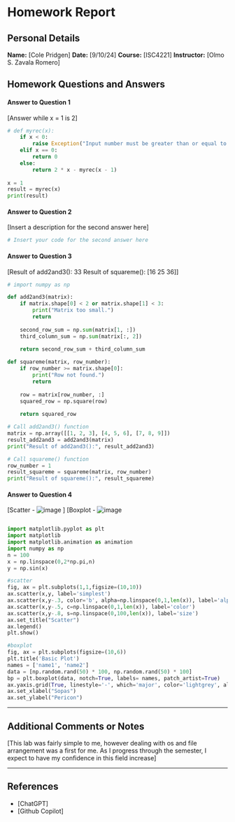 # Homework Report

## Personal Details
**Name:** [Cole Pridgen]
**Date:** [9/10/24]
**Course:** [ISC4221]
**Instructor:** [Olmo S. Zavala Romero]

## Homework Questions and Answers

#### Answer to Question 1
[Answer while x = 1 is 2]

```python
# def myrec(x):
    if x < 0:
        raise Exception("Input number must be greater than or equal to 0.")
    elif x == 0:
        return 0
    else:
        return 2 * x - myrec(x - 1)
    
x = 1
result = myrec(x)
print(result)

```

#### Answer to Question 2
[Insert a description for the second answer here]

```python
# Insert your code for the second answer here
```

#### Answer to Question 3

[Result of add2and3(): 33
Result of squareme(): [16 25 36]]

```python
# import numpy as np

def add2and3(matrix):
    if matrix.shape[0] < 2 or matrix.shape[1] < 3:
        print("Matrix too small.")
        return
    
    second_row_sum = np.sum(matrix[1, :])
    third_column_sum = np.sum(matrix[:, 2])
    
    return second_row_sum + third_column_sum

def squareme(matrix, row_number):
    if row_number >= matrix.shape[0]:
        print("Row not found.")
        return
    
    row = matrix[row_number, :]
    squared_row = np.square(row)
    
    return squared_row

# Call add2and3() function
matrix = np.array([[1, 2, 3], [4, 5, 6], [7, 8, 9]])
result_add2and3 = add2and3(matrix)
print("Result of add2and3():", result_add2and3)

# Call squareme() function
row_number = 1
result_squareme = squareme(matrix, row_number)
print("Result of squareme():", result_squareme)

```

#### Answer to Question 4
[Scatter - ![image](https://github.com/user-attachments/assets/ee140d8f-9b7e-4c60-a884-934231f6151c)
]
[Boxplot - ![image](https://github.com/user-attachments/assets/bc282a15-ef33-4df9-9d08-76fe0eafb883)

```python

import matplotlib.pyplot as plt
import matplotlib
import matplotlib.animation as animation
import numpy as np
n = 100
x = np.linspace(0,2*np.pi,n)
y = np.sin(x)

#scatter
fig, ax = plt.subplots(1,1,figsize=(10,10))
ax.scatter(x,y, label='simplest')
ax.scatter(x,y-.3, color='b', alpha=np.linspace(0,1,len(x)), label='alpha')    # alpha
ax.scatter(x,y-.5, c=np.linspace(0,1,len(x)), label='color')                   # color
ax.scatter(x,y-.8, s=np.linspace(0,100,len(x)), label='size')                 # Size
ax.set_title("Scatter")
ax.legend()
plt.show()

#boxplot
fig, ax = plt.subplots(figsize=(10,6))
plt.title('Basic Plot')
names = ['name1', 'name2']
data = [np.random.rand(50) * 100, np.random.rand(50) * 100]
bp = plt.boxplot(data, notch=True, labels= names, patch_artist=True)
ax.yaxis.grid(True, linestyle='-', which='major', color='lightgrey', alpha=0.5)
ax.set_xlabel("Sopas")
ax.set_ylabel("Pericon")

```
---


## Additional Comments or Notes

[This lab was fairly simple to me, however dealing with os and file arrangement was a first for me. As I progress through the semester, I expect to have my confidence in this field increase]

---

## References 

- [ChatGPT]
- [Github Copilot]
